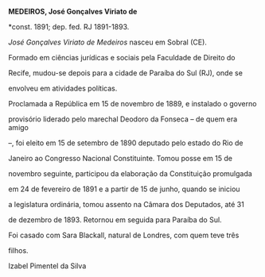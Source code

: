 **MEDEIROS, José Gonçalves Viriato de**



\*const. 1891; dep. fed. RJ 1891-1893.



*José Gonçalves Viriato de Medeiros* nasceu em Sobral (CE).



Formado em ciências jurídicas e sociais pela Faculdade de Direito do

Recife, mudou-se depois para a cidade de Paraíba do Sul (RJ), onde se

envolveu em atividades políticas.



Proclamada a República em 15 de novembro de 1889, e instalado o governo

provisório liderado pelo marechal Deodoro da Fonseca – de quem era amigo

–, foi eleito em 15 de setembro de 1890 deputado pelo estado do Rio de

Janeiro ao Congresso Nacional Constituinte. Tomou posse em 15 de

novembro seguinte, participou da elaboração da Constituição promulgada

em 24 de fevereiro de 1891 e a partir de 15 de junho, quando se iniciou

a legislatura ordinária, tomou assento na Câmara dos Deputados, até 31

de dezembro de 1893. Retornou em seguida para Paraíba do Sul.



Foi casado com Sara Blackall, natural de Londres, com quem teve três

filhos.



Izabel Pimentel da Silva



